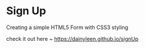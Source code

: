 # Sign Up

Creating a simple HTML5 Form with CSS3 styling

check it out here ~ https://dainyleen.github.io/signUp


